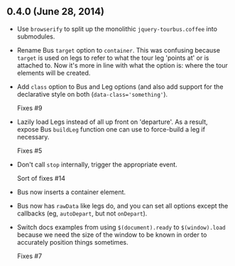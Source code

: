 ## 0.4.0 (June 28, 2014) ##

*   Use `browserify` to split up the monolithic `jquery-tourbus.coffee` into
    submodules.

*   Rename Bus `target` option to `container`. This was confusing because
    `target` is used on legs to refer to what the tour leg 'points at' or is
    attached to. Now it's more in line with what the option is: where the
    tour elements will be created.

*   Add `class` option to Bus and Leg options (and also add support for
    the declarative style on both (`data-class='something'`).

    Fixes #9

*   Lazily load Legs instead of all up front on 'departure'. As a result,
    expose Bus `buildLeg` function one can use to force-build a leg if necessary.

    Fixes #5

*   Don't call `stop` internally, trigger the appropriate event.

    Sort of fixes #14

*   Bus now inserts a container element.

*   Bus now has `rawData` like legs do, and you can set all options
    except the callbacks (eg, `autoDepart`, but not `onDepart`).

*   Switch docs examples from using `$(document).ready` to `$(window).load`
    because we need the size of the window to be known in order to
    accurately position things sometimes.

    Fixes #7
